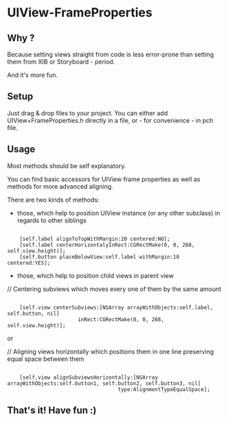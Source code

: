 UIView-FrameProperties
======================

Why ?
-----

Because setting views straight from code is less error-prone than setting them from XIB or Storyboard - period.

And it's more fun.

Setup
-------

Just drag & drop files to your project.
You can either add UIView+FrameProperties.h directly in a file, or - for convenience - in pch file.

Usage
------

Most methods should be self explanatory.

You can find basic accessors for UIView frame properties as well as methods for more advanced aligning.

There are two kinds of methods:
* those, which help to position UIView instance (or any other subclass) in regards to other siblings

<pre><code>
    [self.label alignToTopWithMargin:20 centered:NO];
    [self.label centerHorizontalyInRect:CGRectMake(0, 0, 268, self.view.height)];
    [self.button placeBelowView:self.label withMargin:10 centered:YES];
</code></pre>

* those, which help to position child views in parent view


// Centering subviews which moves every one of them by the same amount
<pre><code>
    [self.view centerSubviews:[NSArray arrayWithObjects:self.label, self.button, nil] 
                       inRect:CGRectMake(0, 0, 268, self.view.height)];
</code></pre>

or

// Aligning views horizontally which positions them in one line preserving equal space between them
<pre><code>
    [self.view alignSubviewsHorizontally:[NSArray arrayWithObjects:self.button1, self.button2, self.button3, nil] 
                                    type:AlignmentTypeEqualSpace];
</code></pre>


That's it! Have fun :)
----



